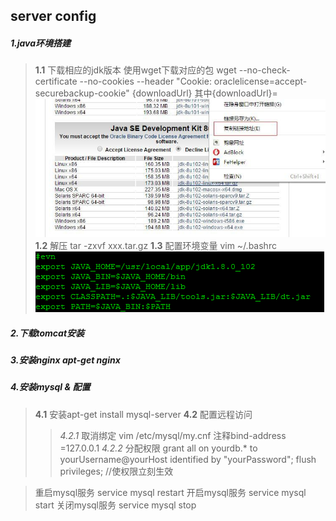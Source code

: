 ## server config
##### 1.java环境搭建
> **1.1** 下载相应的jdk版本 使用wget下载对应的包
> wget --no-check-certificate --no-cookies --header "Cookie: oraclelicense=accept-securebackup-cookie" {downloadUrl}
> 其中{downloadUrl}= <img src="java.jpg">
> **1.2** 解压 tar -zxvf xxx.tar.gz
> **1.3** 配置环境变量
> vim ~/.bashrc
> <img src="java_config.png">
> 

##### 2.下载tomcat安装 

##### 3.安装nginx  apt-get nginx

##### 4.安装mysql & 配置
> **4.1** 安装apt-get install mysql-server
> **4.2** 配置远程访问
>> *4.2.1* 取消绑定 vim /etc/mysql/my.cnf 注释bind-address =127.0.0.1
>> *4.2.2* 分配权限 grant all on yourdb.* to yourUsername@yourHost identified by "yourPassword";
 flush privileges;     //使权限立刻生效

> 重启mysql服务 service mysql restart
> 开启mysql服务 service mysql start
> 关闭mysql服务 service mysql stop